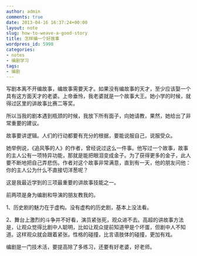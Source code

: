 ```yaml
---
author: admin
comments: true
date: 2013-04-16 16:37:24+00:00
layout: note
slug: how-to-weave-a-good-story
title: 怎样编一个好故事
wordpress_id: 5998
categories:
- notes
- 编剧学习
tags:
- 编剧
---
```


写剧本离不开编故事，﻿编故事需要天才。如果没有编故事的天才，至少应该娶一个具有这方面天才的老婆。上帝垂怜，我老婆就是一个故事大王。她小学的时候，就得过区里的讲故事比赛二等奖。

所以当我的剧本遇到瓶颈的时候，我放下所有面子，向她请教，果然，她给出了非常重要的建议。

故事要讲逻辑。人们的行动都要有充分的根据，要能说服自己，说服受众。

她举例说，《追风筝的人》的作者，曾经说过这么一件事。他写过一个故事，故事的主人公有一项特异功能，那就是能把眼泪变成金子。为了获得更多的金子，此人要不断地把自己弄悲伤。作者对这个故事非常满意，直到有一天，他的朋友问他：你的主人公为什么不直接切洋葱呢？

这是我最近学到的三项最重要的讲故事技能之一。

前两项是身为编剧和导演的朋友教我的。

1、历史剧的魅力在于虚构。没有虚构的历史剧，基本上没法看。

2、舞台上激烈的斗争并不好看，演员紧张死，观众进不去。高超的讲故事方法是，让观众觉得比剧中人聪明，比如让观众提前知道甲是个坏蛋，但剧中人不知道。这样观众就会跟着紧张。性格的碰撞，比言语肢体的碰撞，更加有戏。

编剧是一门技术活，要提高除了多练习，还要有好老婆，好老师。
